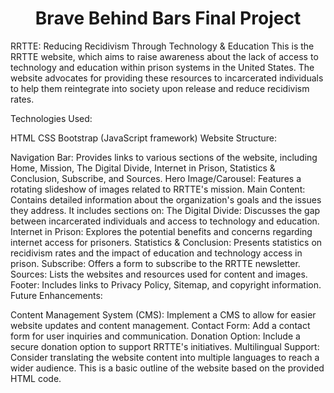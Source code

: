 <div align="center"> 
<h1>Brave Behind Bars Final Project</h1>
</div>

RRTTE: Reducing Recidivism Through Technology & Education
This is the RRTTE website, which aims to raise awareness about the lack of access to technology and education within prison systems in the United States. The website advocates for providing these resources to incarcerated individuals to help them reintegrate into society upon release and reduce recidivism rates.

Technologies Used:

HTML
CSS
Bootstrap (JavaScript framework)
Website Structure:

Navigation Bar: Provides links to various sections of the website, including Home, Mission, The Digital Divide, Internet in Prison, Statistics & Conclusion, Subscribe, and Sources.
Hero Image/Carousel: Features a rotating slideshow of images related to RRTTE's mission.
Main Content: Contains detailed information about the organization's goals and the issues they address. It includes sections on:
The Digital Divide: Discusses the gap between incarcerated individuals and access to technology and education.
Internet in Prison: Explores the potential benefits and concerns regarding internet access for prisoners.
Statistics & Conclusion: Presents statistics on recidivism rates and the impact of education and technology access in prison.
Subscribe: Offers a form to subscribe to the RRTTE newsletter.
Sources: Lists the websites and resources used for content and images.
Footer: Includes links to Privacy Policy, Sitemap, and copyright information.
Future Enhancements:

Content Management System (CMS): Implement a CMS to allow for easier website updates and content management.
Contact Form: Add a contact form for user inquiries and communication.
Donation Option: Include a secure donation option to support RRTTE's initiatives.
Multilingual Support: Consider translating the website content into multiple languages to reach a wider audience.
This is a basic outline of the website based on the provided HTML code.

